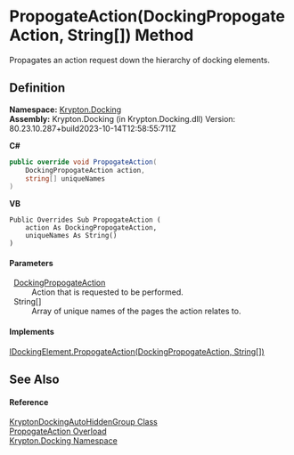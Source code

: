 # PropogateAction(DockingPropogateAction, String[]) Method


Propagates an action request down the hierarchy of docking elements.



## Definition
**Namespace:** <a href="98399376-cf41-9454-4b4d-4fab2ca20bc7.md">Krypton.Docking</a>  
**Assembly:** Krypton.Docking (in Krypton.Docking.dll) Version: 80.23.10.287+build2023-10-14T12:58:55:711Z

**C#**
``` C#
public override void PropogateAction(
	DockingPropogateAction action,
	string[] uniqueNames
)
```
**VB**
``` VB
Public Overrides Sub PropogateAction ( 
	action As DockingPropogateAction,
	uniqueNames As String()
)
```



#### Parameters
<dl><dt>  <a href="7f54ea85-3f61-4ec0-2801-456b9b81d82e.md">DockingPropogateAction</a></dt><dd>Action that is requested to be performed.</dd><dt>  String[]</dt><dd>Array of unique names of the pages the action relates to.</dd></dl>

#### Implements
<a href="b1a33a70-c488-ed65-4644-6cab49ece25e.md">IDockingElement.PropogateAction(DockingPropogateAction, String[])</a>  


## See Also


#### Reference
<a href="25a33b82-534c-8a16-e110-8e936aee3352.md">KryptonDockingAutoHiddenGroup Class</a>  
<a href="111d760a-7525-9678-13f7-30a5f4b86203.md">PropogateAction Overload</a>  
<a href="98399376-cf41-9454-4b4d-4fab2ca20bc7.md">Krypton.Docking Namespace</a>  
